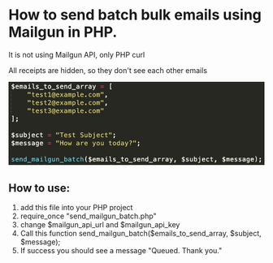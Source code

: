 # How to send batch bulk emails using Mailgun in PHP.

It is not using Mailgun API, only PHP curl 

All receipts are hidden, so they don't see each other emails

![alt](img.jpg)

## How to use:
1. add this file into your PHP project
2. require_once "send_mailgun_batch.php"
3. change $mailgun_api_url and $mailgun_api_key
4. Call this function send_mailgun_batch($emails_to_send_array, $subject, $message);
5. If success you should see a message "Queued. Thank you."
